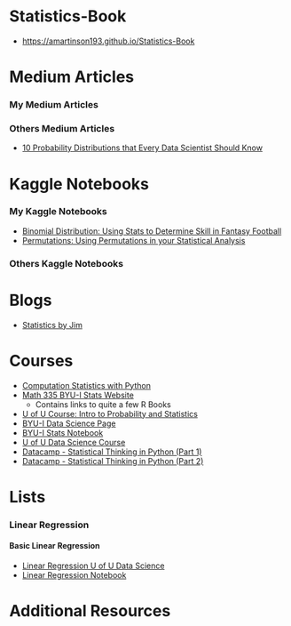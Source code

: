 # Statistics-Book

* https://amartinson193.github.io/Statistics-Book

# Medium Articles

### My Medium Articles
### Others Medium Articles
* [10 Probability Distributions that Every Data Scientist Should Know](https://medium.com/python-in-plain-english/10-probability-distribution-that-every-data-scientist-should-know-d73bcfe248b0)

# Kaggle Notebooks

### My Kaggle Notebooks
* [Binomial Distribution: Using Stats to Determine Skill in Fantasy Football](https://www.kaggle.com/code/amartinson193/using-stats-to-determine-skill-in-fantasy-football)
* [Permutations: Using Permutations in your Statistical Analysis](https://www.kaggle.com/code/amartinson193/using-permutations-in-your-statistical-analysis)

### Others Kaggle Notebooks

# Blogs
* [Statistics by Jim](https://statisticsbyjim.com/)

# Courses
* [Computation Statistics with Python](https://github.com/amartinson193/Computational-statistics-with-Python)
* [Math 335 BYU-I Stats Website](https://byuistats.github.io/M335/syllabus.html#overview) 
	* Contains links to quite a few R Books
* [U of U Course: Intro to Probability and Statistics](https://github.com/amartinson193/BMI6106)
* [BYU-I Data Science Page](https://byuidatascience.github.io) 
* [BYU-I Stats Notebook](http://statistics.byuimath.com/index.php?title=Main_Page)
* [U of U Data Science Course](https://github.com/amartinson193/2021-datascience-lectures)
* [Datacamp - Statistical Thinking in Python (Part 1)](https://github.com/amartinson193/Statistics-Book-Private)
* [Datacamp - Statistical Thinking in Python (Part 2)](https://github.com/amartinson193/Statistics-Book-Private/tree/master/Datacamp%20-%20Statistical%20Thinking%20in%20Python%20(Part%202))

# Lists

### Linear Regression 

#### Basic Linear Regression

* [Linear Regression U of U Data Science](https://github.com/amartinson193/2021-datascience-lectures/blob/master/09-LinearRegression1/09-LinearRegression1_Activity_Andreas.ipynb)
* [Linear Regression Notebook](https://amartinson193.github.io/Statistics-Book/LinearRegression.html)

# Additional Resources




